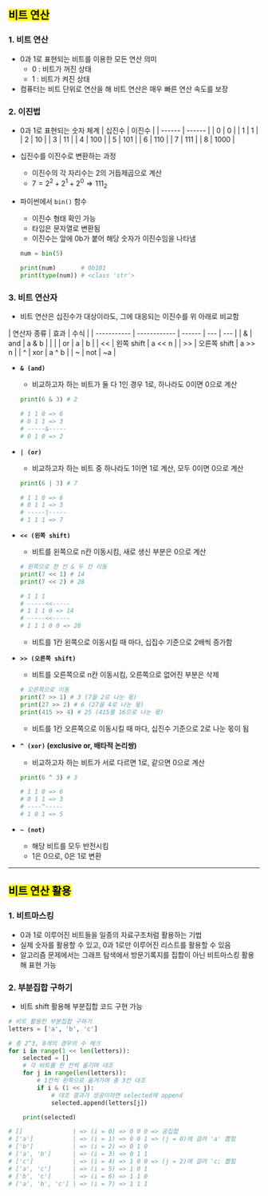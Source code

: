 ## <mark color="#fbc956">비트 연산</mark>

### 1. 비트 연산

- 0과 1로 표현되는 비트를 이용한 모든 연산 의미
  - 0 : 비트가 꺼진 상태
  - 1 : 비트가 켜진 상태
- 컴퓨터는 비트 단위로 연산을 해 비트 연산은 매우 빠른 연산 속도를 보장

### 2. 이진법

- 0과 1로 표현되는 숫자 체계
  | 십진수 | 이진수 |
  | ------ | ------ |
  | 0 | 0 |
  | 1 | 1 |
  | 2 | 10 |
  | 3 | 11 |
  | 4 | 100 |
  | 5 | 101 |
  | 6 | 110 |
  | 7 | 111 |
  | 8 | 1000 |
- 십진수를 이진수로 변환하는 과정
  - 이진수의 각 자리수는 2의 거듭제곱으로 계산
  - $7 = 2^2 + 2^1 + 2^0 ⇒ 111_2$
- 파이썬에서 `bin()` 함수

  - 이진수 형태 확인 가능
  - 타입은 문자열로 변환됨
  - 이진수는 앞에 0b가 붙어 해당 숫자가 이진수임을 나타냄

  ```python
  num = bin(5)

  print(num)       # 0b101
  print(type(num)) # <class 'str'>
  ```

### 3. 비트 연산자

- 비트 연산은 십진수가 대상이라도, 그에 대응되는 이진수를 위 아래로 비교함

| 연산자 종류 | 효과         | 수식   |
| ----------- | ------------ | ------ | --- | --- |
| &           | and          | a & b  |
|             |              | or     | a   | b   |
| <<          | 왼쪽 shift   | a << n |
| >>          | 오른쪽 shift | a >> n |
| ^           | xor          | a ^ b  |
| ~           | not          | ~a     |

- **`& (and)`**

  - 비교하고자 하는 비트가 둘 다 1인 경우 1로, 하나라도 0이면 0으로 계산

  ```python
  print(6 & 3) # 2

  # 1 1 0 => 6
  # 0 1 1 => 3
  # -----&-----
  # 0 1 0 => 2
  ```

- **`| (or)`**

  - 비교하고자 하는 비트 중 하나라도 1이면 1로 계산, 모두 0이면 0으로 계산

  ```python
  print(6 | 3) # 7

  # 1 1 0 => 6
  # 0 1 1 => 3
  # -----|-----
  # 1 1 1 => 7
  ```

- **`<< (왼쪽 shift)`**

  - 비트를 왼쪽으로 n칸 이동시킴, 새로 생신 부분은 0으로 계산

  ```python
  # 왼쪽으로 한 칸 & 두 칸 이동
  print(7 << 1) # 14
  print(7 << 2) # 28

  # 1 1 1
  # -----<<-----
  # 1 1 1 0 => 14
  # -----<<-----
  # 1 1 1 0 0 => 28
  ```

  - 비트를 1칸 왼쪽으로 이동시킬 때 마다, 십집수 기준으로 2배씩 증가함

- **`>> (오른쪽 shift)`**

  - 비트를 오른쪽으로 n칸 이동시킴, 오른쪽으로 없어진 부분은 삭제

  ```python
  # 오른쪽으로 이동
  print(7 >> 1) # 3 (7을 2로 나눈 몫)
  print(27 >> 2) # 6 (27을 4로 나눈 몫)
  print(415 >> 4) # 25 (415를 16으로 나눈 몫)
  ```

  - 비트를 1칸 오른쪽으로 이동시킬 때 마다, 십진수 기준으로 2로 나눈 몫이 됨

- **`^ (xor)` (exclusive or, 배타적 논리쌍)**

  - 비교하고자 하는 비트가 서로 다르면 1로, 같으면 0으로 계산

  ```python
  print(6 ^ 3) # 3

  # 1 1 0 => 6
  # 0 1 1 => 3
  # ----^-----
  # 1 0 1 => 5
  ```

- **`~ (not)`**
  - 해당 비트를 모두 반전시킴
  - 1은 0으로, 0은 1로 변환

---

## <mark color="#fbc956">비트 연산 활용</mark>

### 1. 비트마스킹

- 0과 1로 이루어진 비트들을 일종의 자료구조처럼 활용하는 기법
- 실제 숫자를 활용할 수 있고, 0과 1로만 이루어진 리스트를 활용할 수 있음
- 알고리즘 문제에서는 그래프 탐색에서 방문기록지를 집합이 아닌 비트마스킹 활용해 표현 가능

### 2. 부분집합 구하기

- 비트 shift 활용해 부분집합 코드 구현 가능

```python
# 비트 활용한 부분집합 구하기
letters = ['a', 'b', 'c']

# 총 2^3, 8개의 경우의 수 체크
for i in range(1 << len(letters)):
	selected = []
	# 각 비트를 한 칸씩 옮기며 대조
	for j in range(len(letters)):
		# 1칸씩 왼쪽으로 옮겨가며 총 3칸 대조
		if i & (1 << j):
			# 대조 결과가 성공이라면 selected에 append
			selected.append(letters[j])

	print(selected)

# []              | => (i = 0) => 0 0 0 => 공집합
# ['a']           | => (i = 1) => 0 0 1 => (j = 0)에 걸려 'a' 뽑힘
# ['b']           | => (i = 2) => 0 1 0
# ['a', 'b']      | => (i = 3) => 0 1 1
# ['c']           | => (i = 4) => 1 0 0 => (j = 2)에 걸려 'c; 뽑힘
# ['a', 'c']      | => (i = 5) => 1 0 1
# ['b', 'c']      | => (i = 6) => 1 1 0
# ['a', 'b', 'c'] | => (i = 7) => 1 1 1
```
